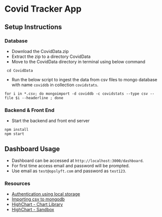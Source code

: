 # Covid Tracker App
## Setup Instructions
### Database 
   * Download the CovidData.zip
   * Extract the zip to a directory CovidData
   * Move to the CovidData directory in terminal using below command
   ``` shell script
    cd CovidData
   ```
   * Run the below script to ingest the data from csv files to mongo database with name `coviddb` in collection `covidstats`.
   ``` shell script
   for i in *.csv; do mongoimport -d coviddb -c covidstats --type csv --file $i --headerline ; done
   ```
### Backend & Front End
   * Start the backend and front end server
   ```shell script
   npm install
   npm start
   ```
## Dashboard Usage
   * Dashboard can be accessed at `http://localhost:3000/dashboard`.
   * For first time access email and password will be prompted.
   * Use email as `test@opslyft.com` and password as `test123`.

### Resources
   * [Authentication using local storage](https://www.digitalocean.com/community/tutorials/how-to-add-login-authentication-to-react-applications)
   * [Importing csv to mongodb](https://docs.mongodb.com/database-tools/mongoimport/)
   * [HighChart - Chart Library](https://www.highcharts.com/demo)
   * [HighChart - Sandbox](https://codesandbox.io/s/highcharts-react-simple-chart-forked-2bee6)



